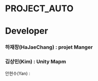 # PROJECT_AUTO

# Developer
### 하재창(HaJaeChang) : projet Manger
### 김상민(Kim) : Unity Mapm
안현수(Yan) : 
